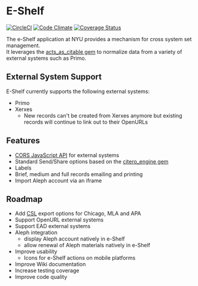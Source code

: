 # E-Shelf

[![CircleCI](https://circleci.com/gh/NYULibraries/eshelf.svg?style=svg)](https://circleci.com/gh/NYULibraries/eshelf)
[![Code Climate](https://codeclimate.com/github/NYULibraries/eshelf.png)](https://codeclimate.com/github/NYULibraries/eshelf)
[![Coverage Status](https://coveralls.io/repos/github/NYULibraries/eshelf/badge.svg?branch=master)](https://coveralls.io/github/NYULibraries/eshelf?branch=master)


The e-Shelf application at NYU provides a mechanism for cross system set management.  
It leverages the [acts_as_citable gem](/NYULibraries/acts_as_citable) to normalize data from
a variety of external systems such as Primo.

## External System Support
E-Shelf currently supports the following external systems:

- Primo
- Xerxes
  - New records can't be created from Xerxes anymore but existing records will continue to link out to their OpenURLs

## Features
- [CORS JavaScript API](../../wiki/CORS-JavaScript-API) for external systems
- Standard Send/Share options based on the [citero_engine gem](/NYULibraries/citero_engine)
- Labels
- Brief, medium and full records emailing and printing
- Import Aleph account via an iframe

## Roadmap
- Add [CSL](http://citationstyles.org/) export options for Chicago, MLA and APA
- Support OpenURL external systems
- Support EAD external systems
- Aleph integration
  - display Aleph account natively in e-Shelf
  - allow renewal of Aleph materials natively in e-Shelf
- Improve usability
  - Icons for e-Shelf actions on mobile platforms
- Improve Wiki documentation
- Increase testing coverage
- Improve code quality
